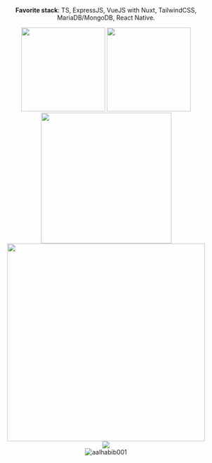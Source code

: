 <p align="center">
  <b>Favorite stack</b>: TS, ExpressJS, VueJS with Nuxt, TailwindCSS, MariaDB/MongoDB, React Native.
</p>
<p align="center">
  <img src="https://github-readme-stats.vercel.app/api/wakatime?username=norictech&layout=compact" height="191"/>
  <img src="https://github-readme-stats.vercel.app/api/top-langs/?username=ryihan&theme=default&langs_count=6&layout=compact" height="191"/>
  <img alt="" src="https://activity-graph.herokuapp.com/graph?username=nor1c&bg_color=f5f5f5&color=333333&line=ffa1ff&point=c431c4&hide_border=true&area=true" height="297" />
  <br>
  <img src="https://wakatime.com/share/@norictech/536f764d-db25-4960-bc02-e1f6c6471641.svg" height="450" />
  <br>
  <img src="https://spotify-github-profile.vercel.app/api/view?uid=45yc0u5bhjldoswyfev2db2lb&cover_image=true&theme=natemoo-re">
  <br>
  <img src="https://komarev.com/ghpvc/?username=nor1c&label=Profile%20views&color=0e75b6&style=flat" alt="aalhabib001" />
</p>
